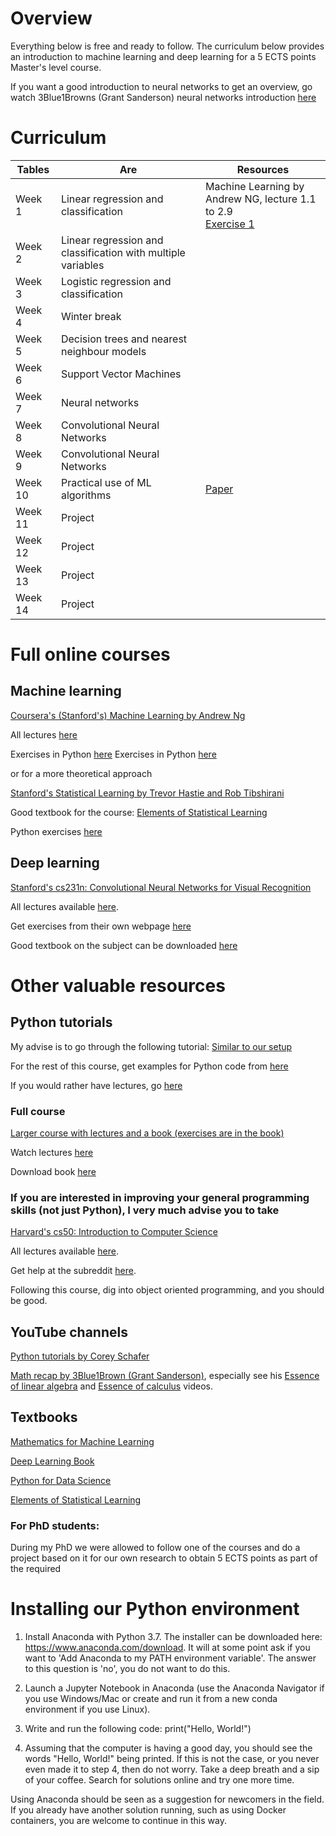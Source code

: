 # Overview
Everything below is free and ready to follow. The curriculum below provides an introduction to machine learning and deep learning for a 5 ECTS points Master's level course. 

If you want a good introduction to neural networks to get an overview, go watch 3Blue1Browns (Grant Sanderson) neural networks introduction [here](https://www.youtube.com/watch?v=aircAruvnKk&list=PLZHQObOWTQDNU6R1_67000Dx_ZCJB-3pi)

# Curriculum
| Tables    | Are                                       | Resources         |
| ----------|-------------------------------------------|-------------------|
| Week 1    | Linear regression and classification      | Machine Learning by Andrew NG, lecture 1.1 to 2.9 <br> [Exercise 1](Exercises/Exercise1.ipynb)   |
| Week 2    | Linear regression and classification with multiple variables    |     |
| Week 3    | Logistic regression and classification|     |
| Week 4    | Winter break      |     |
| Week 5    | Decision trees and nearest neighbour models      |     |
| Week 6    | Support Vector Machines      |     |
| Week 7    | Neural networks      |     |
| Week 8    | Convolutional Neural Networks      |     |
| Week 9    | Convolutional Neural Networks      |     |
| Week 10   | Practical use of ML algorithms      | [Paper](https://homes.cs.washington.edu/~pedrod/papers/cacm12.pdf)    |
| Week 11   | Project       |     |
| Week 12   | Project      |     |
| Week 13   | Project      |     |
| Week 14   | Project      |     |

# Full online courses
## Machine learning 
[Coursera's (Stanford's) Machine Learning by Andrew Ng](https://www.coursera.org/learn/machine-learning)

All lectures [here](https://www.youtube.com/playlist?list=PLLssT5z_DsK-h9vYZkQkYNWcItqhlRJLN)

Exercises in Python [here](https://github.com/dibgerge/ml-coursera-python-assignments)
Exercises in Python [here](https://github.com/dibgerge/ml-coursera-python-assignments)

or for a more theoretical approach

[Stanford's Statistical Learning by Trevor Hastie and Rob Tibshirani](https://www.r-bloggers.com/in-depth-introduction-to-machine-learning-in-15-hours-of-expert-videos/)

Good textbook for the course: [Elements of Statistical Learning](https://web.stanford.edu/~hastie/ElemStatLearn/download.html)

Python exercises [here](https://github.com/JWarmenhoven/ISLR-python)

## Deep learning 
[Stanford's cs231n: Convolutional Neural Networks for Visual Recognition](http://cs231n.stanford.edu/)

All lectures available [here](https://www.youtube.com/playlist?list=PL3FW7Lu3i5JvHM8ljYj-zLfQRF3EO8sYv).

Get exercises from their own webpage [here](http://cs231n.github.io/)

Good textbook on the subject can be downloaded [here](https://www.deeplearningbook.org/)

# Other valuable resources
## Python tutorials
My advise is to go through the following tutorial: 
[Similar to our setup](https://stackabuse.com/python-tutorial-for-absolute-beginners/#installationandsetup)

For the rest of this course, get examples for Python code from [here](https://jakevdp.github.io/PythonDataScienceHandbook/)

If you would rather have lectures, go [here](https://www.youtube.com/watch?v=YYXdXT2l-Gg&list=PL-osiE80TeTskrapNbzXhwoFUiLCjGgY7)

### Full course
[Larger course with lectures and a book (exercises are in the book)](https://www.py4e.com/)

Watch lectures [here](https://www.py4e.com/lessons)

Download book [here](http://do1.dr-chuck.com/pythonlearn/EN_us/pythonlearn.pdf)

### If you are interested in improving your general programming skills (not just Python), I very much advise you to take
[Harvard's cs50: Introduction to Computer Science](https://www.edx.org/course/cs50s-introduction-computer-science-harvardx-cs50x)

All lectures available [here](https://www.youtube.com/results?search_query=cs50+harvard).

Get help at the subreddit [here](https://www.reddit.com/r/cs50/). 

Following this course, dig into object oriented programming, and you should be good.

## YouTube channels
[Python tutorials by Corey Schafer](https://www.youtube.com/user/schafer5)

[Math recap by 3Blue1Brown (Grant Sanderson)](https://www.youtube.com/channel/UCYO_jab_esuFRV4b17AJtAw), especially see his [Essence of linear algebra](https://www.youtube.com/watch?v=fNk_zzaMoSs&list=PLZHQObOWTQDPD3MizzM2xVFitgF8hE_ab) and [Essence of calculus](https://www.youtube.com/watch?v=WUvTyaaNkzM&list=PLZHQObOWTQDMsr9K-rj53DwVRMYO3t5Yr) videos.

## Textbooks
[Mathematics for Machine Learning](https://mml-book.com/)

[Deep Learning Book](https://www.deeplearningbook.org/)

[Python for Data Science](https://jakevdp.github.io/PythonDataScienceHandbook/)

[Elements of Statistical Learning](https://web.stanford.edu/~hastie/ElemStatLearn/download.html)

### For PhD students:
During my PhD we were allowed to follow one of the courses and do a project based on it for our own research to obtain 5 ECTS points as part of the required

# Installing our Python environment
1) Install Anaconda with Python 3.7. The installer can be downloaded here:  https://www.anaconda.com/download​ . It will at some point ask if you want to 'Add Anaconda to my PATH environment variable'. The answer to this question is 'no', you do not want to do this.

2) Launch a Jupyter Notebook in Anaconda (use the Anaconda Navigator if you use Windows/Mac or create and run it from a new conda environment if you use Linux).

3) Write and run the following code: print("Hello, World!")

4) Assuming that the computer is having a good day, you should see the words "Hello, World!" being printed. If this is not the case, or you never even made it to step 4, then do not worry. Take a deep breath and a sip of your coffee. Search for solutions online and try one more time. 

Using Anaconda should be seen as a suggestion for newcomers in the field. If you already have another solution running, such as using Docker containers, you are welcome to continue in this way. 